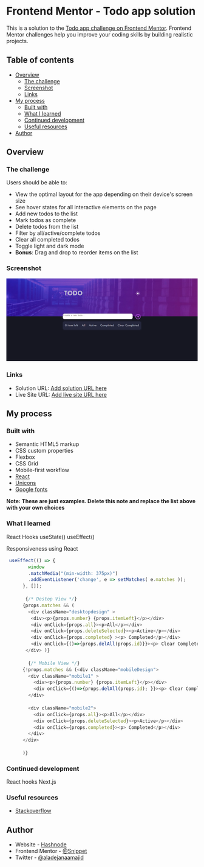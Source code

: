 # Frontend Mentor - Todo app solution

This is a solution to the [Todo app challenge on Frontend Mentor](https://www.frontendmentor.io/challenges/todo-app-Su1_KokOW). Frontend Mentor challenges help you improve your coding skills by building realistic projects. 

## Table of contents

- [Overview](#overview)
  - [The challenge](#the-challenge)
  - [Screenshot](#screenshot)
  - [Links](#links)
- [My process](#my-process)
  - [Built with](#built-with)
  - [What I learned](#what-i-learned)
  - [Continued development](#continued-development)
  - [Useful resources](#useful-resources)
- [Author](#author)


## Overview

### The challenge

Users should be able to:

- View the optimal layout for the app depending on their device's screen size
- See hover states for all interactive elements on the page
- Add new todos to the list
- Mark todos as complete
- Delete todos from the list
- Filter by all/active/complete todos
- Clear all completed todos
- Toggle light and dark mode
- **Bonus**: Drag and drop to reorder items on the list

### Screenshot

![](./public/images/Screenshot.png)

### Links

- Solution URL: [Add solution URL here](https://your-solution-url.com)
- Live Site URL: [Add live site URL here](https://your-live-site-url.com)

## My process

### Built with

- Semantic HTML5 markup
- CSS custom properties
- Flexbox
- CSS Grid
- Mobile-first workflow
- [React](https://react.dev/)
- [Unicons](https://iconscout.com/unicons)
- [Google fonts](https://fonts.google.com/)

**Note: These are just examples. Delete this note and replace the list above with your own choices**

### What I learned

React Hooks
    useState()
    useEffect()

Responsiveness using React

```js
 useEffect(() => {
        window
        .matchMedia("(min-width: 375px)")
        .addEventListener('change', e => setMatches( e.matches ));
      }, []);

       {/* Destop View */}
      {props.matches && (
        <div className="desktopdesign" >
         <div><p>{props.number} {props.itemLeft}</p></div>
         <div onClick={props.all}><p>All</p></div>
         <div onClick={props.deleteSelected}><p>Active</p></div>
         <div onClick={props.completed} ><p> Completed</p></div>
         <div onClick={()=>{props.delAll(props.id)}}><p> Clear Completed</p></div>
       </div> )}

        {/* Mobile View */}
      {!props.matches && (<div className="mobileDesign">
        <div className="mobile1" >
          <div><p>{props.number} {props.itemLeft}</p></div>
          <div onClick={()=>{props.delAll(props.id); }}><p> Clear Completed</p></div>
        </div> 

        <div className="mobile2">
          <div onClick={props.all}><p>All</p></div>
          <div onClick={props.deleteSelected}><p>Active</p></div>
          <div onClick={props.completed}><p> Completed</p></div>
        </div>
      </div>
                
      )}
```


### Continued development

React hooks
Next.js


### Useful resources

- [Stackoverflow](https://www.stackoverflow.com) 

## Author

- Website - [Hashnode](https://abdulmajid.hashnode.dev/)
- Frontend Mentor - [@Snippet](https://www.frontendmentor.io/profile/abdulmajid48)
- Twitter - [@aladejanaamajid](https://www.twitter.com/aladejanaamajid)